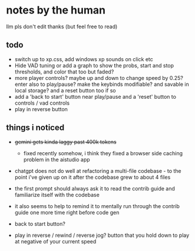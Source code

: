 # notes by the human

llm pls don't edit thanks
(but feel free to read)

## todo

* switch up to xp.css, add windows xp sounds on click etc
* Hide VAD tuning or add a graph to show the probs, start and stop thresholds, and color that too but faded?
* more player controls? maybe up and down to change speed by 0.25? enter also to play/pause? make the keybinds modifiable? and savable in local storage? and a reset button too if so
* add a 'back to start' button near play/pause and a 'reset' button to controls / vad controls
* play in reverse button

## things i noticed

* ~~gemini gets kinda laggy past 400k tokens~~
    * fixed recently somehow, i think they fixed a browser side caching problem in the aistudio app
* chatgpt does not do well at refactoring a multi-file codebase - to the point i've given up on it after the codebase grew to about 4 files
* the first prompt should always ask it to read the contrib guide and familiarize itself with the codebase
* it also seems to help to remind it to mentally run through the contrib guide one more time right before code gen

* back to start button?
* play in reverse / rewind / reverse jog? button that you hold down to play at negative of your current speed
